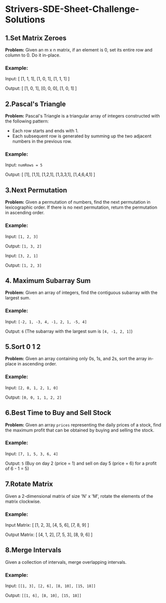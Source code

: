 # Strivers-SDE-Sheet-Challenge-Solutions
## 1.Set Matrix Zeroes

**Problem:** Given an m x n matrix, if an element is 0, set its entire row and column to 0. Do it in-place.

### Example:

Input:
[
[1, 1, 1],
[1, 0, 1],
[1, 1, 1]
]

Output:
[
[1, 0, 1],
[0, 0, 0],
[1, 0, 1]
]

## 2.Pascal's Triangle

**Problem:** Pascal's Triangle is a triangular array of integers constructed with the following pattern:

- Each row starts and ends with 1.
- Each subsequent row is generated by summing up the two adjacent numbers in the previous row.

### Example:

Input: `numRows = 5`

Output:
[
[1],
[1,1],
[1,2,1],
[1,3,3,1],
[1,4,6,4,1]
]

## 3.Next Permutation

**Problem:** Given a permutation of numbers, find the next permutation in lexicographic order. If there is no next permutation, return the permutation in ascending order.

### Example:

Input: `[1, 2, 3]`

Output: `[1, 3, 2]`

Input: `[3, 2, 1]`

Output: `[1, 2, 3]`

## 4. Maximum Subarray Sum

**Problem:** Given an array of integers, find the contiguous subarray with the largest sum.

### Example:

Input: `[-2, 1, -3, 4, -1, 2, 1, -5, 4]`

Output: `6` (The subarray with the largest sum is `[4, -1, 2, 1]`)

## 5.Sort 0 1 2

**Problem:** Given an array containing only 0s, 1s, and 2s, sort the array in-place in ascending order.

### Example:

Input: `[2, 0, 1, 2, 1, 0]`

Output: `[0, 0, 1, 1, 2, 2]`

## 6.Best Time to Buy and Sell Stock

**Problem:** Given an array `prices` representing the daily prices of a stock, find the maximum profit that can be obtained by buying and selling the stock.

### Example:

Input: `[7, 1, 5, 3, 6, 4]`

Output: `5` (Buy on day 2 (price = 1) and sell on day 5 (price = 6) for a profit of 6 - 1 = 5)

## 7.Rotate Matrix

Given a 2-dimensional matrix of size 'N' x 'M', rotate the elements of the matrix clockwise.

### Example:

Input Matrix:
[
[1, 2, 3],
[4, 5, 6],
[7, 8, 9]
]

Output Matrix:
[
[4, 1, 2],
[7, 5, 3],
[8, 9, 6]
]

## 8.Merge Intervals

Given a collection of intervals, merge overlapping intervals.

### Example:

Input: `[[1, 3], [2, 6], [8, 10], [15, 18]]`

Output: `[[1, 6], [8, 10], [15, 18]]`

